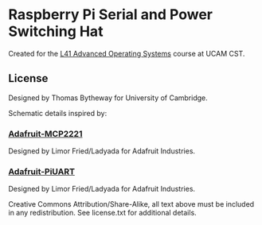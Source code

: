 # Raspberry Pi Serial and Power Switching Hat

Created for the [L41 Advanced Operating Systems](https://www.cl.cam.ac.uk/teaching/2021/L41/) course at UCAM CST.

## License

Designed by Thomas Bytheway for University of Cambridge.

Schematic details inspired by:
### [Adafruit-MCP2221](https://github.com/adafruit/Adafruit-MCP2221-PCB)
Designed by Limor Fried/Ladyada for Adafruit Industries.

### [Adafruit-PiUART](https://github.com/adafruit/Adafruit-PiUART-PCB)
Designed by Limor Fried/Ladyada for Adafruit Industries.

Creative Commons Attribution/Share-Alike, all text above must be included in any redistribution. See license.txt for additional details.
